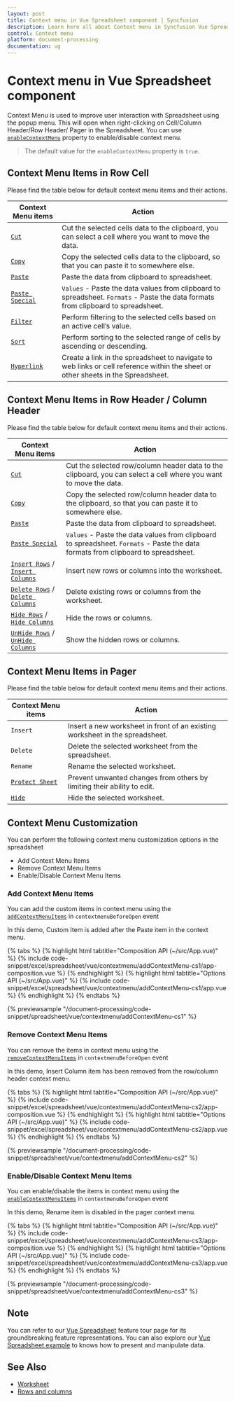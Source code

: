 ```yaml
---
layout: post
title: Context menu in Vue Spreadsheet component | Syncfusion
description: Learn here all about Context menu in Syncfusion Vue Spreadsheet component of Syncfusion Essential JS 2 and more.
control: Context menu 
platform: document-processing
documentation: ug
---
```


# Context menu in Vue Spreadsheet component

Context Menu is used to improve user interaction with Spreadsheet using the popup menu. This will open when right-clicking on Cell/Column Header/Row Header/ Pager in the Spreadsheet. You can use [`enableContextMenu`](https://ej2.syncfusion.com/vue/documentation/api/spreadsheet/#enablecontextmenu) property to enable/disable context menu.

> The default value for the `enableContextMenu` property is `true`.

## Context Menu Items in Row Cell

Please find the table below for default context menu items and their actions.

| Context Menu items | Action |
|-------|---------|
| [`Cut`](https://ej2.syncfusion.com/vue/documentation/api/spreadsheet/#cut) | Cut the selected cells data to the clipboard, you can select a cell where you want to move the data. |
| [`Copy`](https://ej2.syncfusion.com/vue/documentation/api/spreadsheet/#copy) | Copy the selected cells data to the clipboard, so that you can paste it to somewhere else. |
| [`Paste`](https://ej2.syncfusion.com/vue/documentation/api/spreadsheet/#paste) | Paste the data from clipboard to spreadsheet. |
| [`Paste Special`](https://ej2.syncfusion.com/vue/documentation/api/spreadsheet/#paste) | `Values` - Paste the data values from clipboard to spreadsheet.  `Formats` - Paste the data formats from clipboard to spreadsheet. |
| [`Filter`](https://ej2.syncfusion.com/vue/documentation/api/spreadsheet/#filter) | Perform filtering to the selected cells based on an active cell’s value. |
| [`Sort`](https://ej2.syncfusion.com/vue/documentation/api/spreadsheet/#sort) | Perform sorting to the selected range of cells by ascending or descending. |
| [`Hyperlink`](https://ej2.syncfusion.com/vue/documentation/api/spreadsheet/#hyperlink) | Create a link in the spreadsheet to navigate to web links or cell reference within the sheet or other sheets in the Spreadsheet. |

## Context Menu Items in Row Header / Column Header

Please find the table below for default context menu items and their actions.

| Context Menu items | Action |
|-------|---------|
| [`Cut`](https://ej2.syncfusion.com/vue/documentation/api/spreadsheet/#cut) | Cut the selected row/column header data to the clipboard, you can select a cell where you want to move the data. |
| [`Copy`](https://ej2.syncfusion.com/vue/documentation/api/spreadsheet/#copy) | Copy the selected row/column header data to the clipboard, so that you can paste it to somewhere else. |
| [`Paste`](https://ej2.syncfusion.com/vue/documentation/api/spreadsheet/#paste) | Paste the data from clipboard to spreadsheet. |
| [`Paste Special`](https://ej2.syncfusion.com/vue/documentation/api/spreadsheet/#paste) | `Values` - Paste the data values from clipboard to spreadsheet. `Formats` - Paste the data formats from clipboard to spreadsheet. |
| [`Insert Rows`](https://ej2.syncfusion.com/vue/documentation/api/spreadsheet/#insertrow) / [`Insert Columns`](https://ej2.syncfusion.com/vue/documentation/api/spreadsheet/#insertcolumn) | Insert new rows or columns into the worksheet. |
| [`Delete Rows`](https://ej2.syncfusion.com/vue/documentation/api/spreadsheet/#delete) / [`Delete Columns`](https://ej2.syncfusion.com/vue/documentation/api/spreadsheet/#delete) | Delete existing rows or columns from the worksheet. |
| [`Hide Rows`](https://ej2.syncfusion.com/vue/documentation/api/spreadsheet/#hiderow) / [`Hide Columns`](https://ej2.syncfusion.com/vue/documentation/api/spreadsheet/#hidecolumn) | Hide the rows or columns. |
| [`UnHide Rows`](https://ej2.syncfusion.com/vue/documentation/api/spreadsheet/#hiderow) / [`UnHide Columns`](https://ej2.syncfusion.com/vue/documentation/api/spreadsheet/#hidecolumn) | Show the hidden rows or columns. |

## Context Menu Items in Pager

Please find the table below for default context menu items and their actions.

| Context Menu items | Action |
|-------|---------|
| `Insert` | Insert a new worksheet in front of an existing worksheet in the spreadsheet. |
| `Delete` | Delete the selected worksheet from the spreadsheet. |
| `Rename` | Rename the selected worksheet. |
| [`Protect Sheet`](https://ej2.syncfusion.com/vue/documentation/api/spreadsheet/#protectsheet) | Prevent unwanted changes from others by limiting their ability to edit. |
| [`Hide`](https://ej2.syncfusion.com/vue/documentation/api/spreadsheet/#hide) |Hide the selected worksheet. |

## Context Menu Customization

You can perform the following context menu customization options in the spreadsheet

* Add Context Menu Items
* Remove Context Menu Items
* Enable/Disable Context Menu Items

### Add Context Menu Items

You can add the custom items in context menu using the [`addContextMenuItems`](https://ej2.syncfusion.com/vue/documentation/api/spreadsheet/#addcontextmenuitems) in `contextmenuBeforeOpen` event

In this demo, Custom Item is added after the Paste item in the context menu.

{% tabs %}
{% highlight html tabtitle="Composition API (~/src/App.vue)" %}
{% include code-snippet/excel/spreadsheet/vue/contextmenu/addContextMenu-cs1/app-composition.vue %}
{% endhighlight %}
{% highlight html tabtitle="Options API (~/src/App.vue)" %}
{% include code-snippet/excel/spreadsheet/vue/contextmenu/addContextMenu-cs1/app.vue %}
{% endhighlight %}
{% endtabs %}
        
{% previewsample "/document-processing/code-snippet/spreadsheet/vue/contextmenu/addContextMenu-cs1" %}

### Remove Context Menu Items

You can remove the items in context menu using the [`removeContextMenuItems`](https://ej2.syncfusion.com/vue/documentation/api/spreadsheet/#removecontextmenuitems) in `contextmenuBeforeOpen` event

In this demo, Insert Column item has been removed from the row/column header context menu.

{% tabs %}
{% highlight html tabtitle="Composition API (~/src/App.vue)" %}
{% include code-snippet/excel/spreadsheet/vue/contextmenu/addContextMenu-cs2/app-composition.vue %}
{% endhighlight %}
{% highlight html tabtitle="Options API (~/src/App.vue)" %}
{% include code-snippet/excel/spreadsheet/vue/contextmenu/addContextMenu-cs2/app.vue %}
{% endhighlight %}
{% endtabs %}
        
{% previewsample "/document-processing/code-snippet/spreadsheet/vue/contextmenu/addContextMenu-cs2" %}

### Enable/Disable Context Menu Items

You can enable/disable the items in context menu using the [`enableContextMenuItems`](https://ej2.syncfusion.com/vue/documentation/api/spreadsheet/#enablecontextmenuitems) in `contextmenuBeforeOpen` event

In this demo, Rename item is disabled in the pager context menu.

{% tabs %}
{% highlight html tabtitle="Composition API (~/src/App.vue)" %}
{% include code-snippet/excel/spreadsheet/vue/contextmenu/addContextMenu-cs3/app-composition.vue %}
{% endhighlight %}
{% highlight html tabtitle="Options API (~/src/App.vue)" %}
{% include code-snippet/excel/spreadsheet/vue/contextmenu/addContextMenu-cs3/app.vue %}
{% endhighlight %}
{% endtabs %}
        
{% previewsample "/document-processing/code-snippet/spreadsheet/vue/contextmenu/addContextMenu-cs3" %}

## Note

You can refer to our [Vue Spreadsheet](https://www.syncfusion.com/spreadsheet-editor-sdk/vue-spreadsheet-editor) feature tour page for its groundbreaking feature representations. You can also explore our [Vue Spreadsheet example](https://document.syncfusion.com/demos/spreadsheet-editor/vue/#/tailwind3/spreadsheet/default.html) to knows how to present and manipulate data.

## See Also

* [Worksheet](./worksheet)
* [Rows and columns](./rows-and-columns)